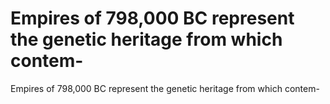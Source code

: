 # Empires of 798,000 BC represent the genetic heritage from which contem-

Empires of 798,000 BC represent the genetic heritage from which contem-